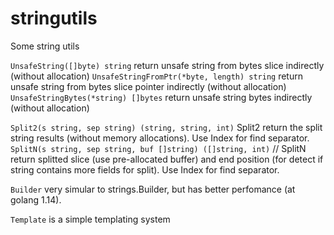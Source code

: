 # stringutils

Some string utils

`UnsafeString([]byte) string` return unsafe string from bytes slice indirectly (without allocation)
`UnsafeStringFromPtr(*byte, length) string` return unsafe string from bytes slice pointer indirectly (without allocation)
`UnsafeStringBytes(*string) []bytes` return unsafe string bytes indirectly (without allocation)

`Split2(s string, sep string) (string, string, int)`  Split2 return the split string results (without memory allocations). Use Index for find separator.
`SplitN(s string, sep string, buf []string) ([]string, int)` // SplitN return splitted slice (use pre-allocated buffer) and end position (for detect if string contains more fields for split). Use Index for find separator.


`Builder` very simular to strings.Builder, but has better perfomance (at golang 1.14).

`Template` is a simple templating system
